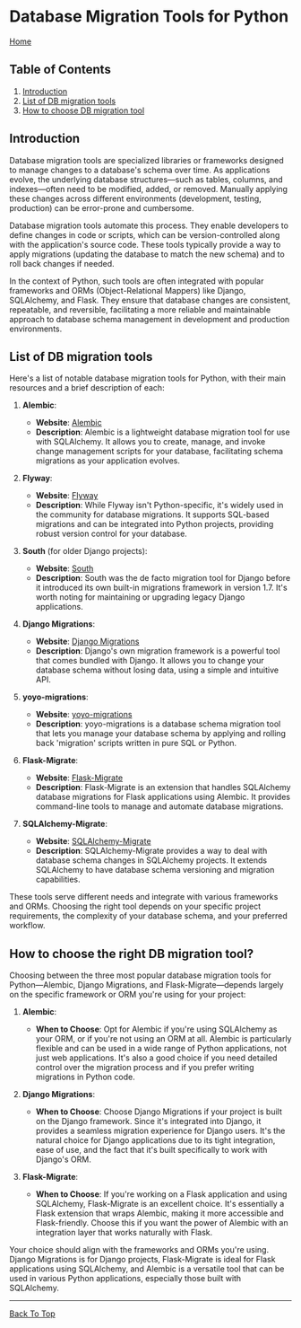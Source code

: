# Database Migration Tools for Python

[Home](../README.md#python-data-engineering-resources)

## Table of Contents

1. [Introduction](#introduction)
2. [List of DB migration tools](#list-of-db-migration-tools)
3. [How to choose DB migration tool](#how-to-choose-the-right-db-migration-tool)

## Introduction

Database migration tools are specialized libraries or frameworks designed to manage changes to a database's schema over time. As applications evolve, the underlying database structures—such as tables, columns, and indexes—often need to be modified, added, or removed. Manually applying these changes across different environments (development, testing, production) can be error-prone and cumbersome.

Database migration tools automate this process. They enable developers to define changes in code or scripts, which can be version-controlled along with the application's source code. These tools typically provide a way to apply migrations (updating the database to match the new schema) and to roll back changes if needed.

In the context of Python, such tools are often integrated with popular frameworks and ORMs (Object-Relational Mappers) like Django, SQLAlchemy, and Flask. They ensure that database changes are consistent, repeatable, and reversible, facilitating a more reliable and maintainable approach to database schema management in development and production environments.

## List of DB migration tools

Here's a list of notable database migration tools for Python, with their main resources and a brief description of each:

1. **Alembic**:

   - **Website**: [Alembic](https://alembic.sqlalchemy.org/en/latest/)
   - **Description**: Alembic is a lightweight database migration tool for use with SQLAlchemy. It allows you to create, manage, and invoke change management scripts for your database, facilitating schema migrations as your application evolves.

2. **Flyway**:

   - **Website**: [Flyway](https://flywaydb.org/)
   - **Description**: While Flyway isn't Python-specific, it's widely used in the community for database migrations. It supports SQL-based migrations and can be integrated into Python projects, providing robust version control for your database.

3. **South** (for older Django projects):

   - **Website**: [South](http://south.aeracode.org/)
   - **Description**: South was the de facto migration tool for Django before it introduced its own built-in migrations framework in version 1.7. It's worth noting for maintaining or upgrading legacy Django applications.

4. **Django Migrations**:

   - **Website**: [Django Migrations](https://docs.djangoproject.com/en/3.2/topics/migrations/)
   - **Description**: Django's own migration framework is a powerful tool that comes bundled with Django. It allows you to change your database schema without losing data, using a simple and intuitive API.

5. **yoyo-migrations**:

   - **Website**: [yoyo-migrations](https://ollycope.com/software/yoyo/latest/)
   - **Description**: yoyo-migrations is a database schema migration tool that lets you manage your database schema by applying and rolling back 'migration' scripts written in pure SQL or Python.

6. **Flask-Migrate**:

   - **Website**: [Flask-Migrate](https://flask-migrate.readthedocs.io/en/latest/)
   - **Description**: Flask-Migrate is an extension that handles SQLAlchemy database migrations for Flask applications using Alembic. It provides command-line tools to manage and automate database migrations.

7. **SQLAlchemy-Migrate**:
   - **Website**: [SQLAlchemy-Migrate](https://sqlalchemy-migrate.readthedocs.io/en/latest/)
   - **Description**: SQLAlchemy-Migrate provides a way to deal with database schema changes in SQLAlchemy projects. It extends SQLAlchemy to have database schema versioning and migration capabilities.

These tools serve different needs and integrate with various frameworks and ORMs. Choosing the right tool depends on your specific project requirements, the complexity of your database schema, and your preferred workflow.

## How to choose the right DB migration tool?

Choosing between the three most popular database migration tools for Python—Alembic, Django Migrations, and Flask-Migrate—depends largely on the specific framework or ORM you're using for your project:

1. **Alembic**:

   - **When to Choose**: Opt for Alembic if you're using SQLAlchemy as your ORM, or if you're not using an ORM at all. Alembic is particularly flexible and can be used in a wide range of Python applications, not just web applications. It's also a good choice if you need detailed control over the migration process and if you prefer writing migrations in Python code.

2. **Django Migrations**:

   - **When to Choose**: Choose Django Migrations if your project is built on the Django framework. Since it's integrated into Django, it provides a seamless migration experience for Django users. It's the natural choice for Django applications due to its tight integration, ease of use, and the fact that it's built specifically to work with Django's ORM.

3. **Flask-Migrate**:
   - **When to Choose**: If you're working on a Flask application and using SQLAlchemy, Flask-Migrate is an excellent choice. It's essentially a Flask extension that wraps Alembic, making it more accessible and Flask-friendly. Choose this if you want the power of Alembic with an integration layer that works naturally with Flask.

Your choice should align with the frameworks and ORMs you're using. Django Migrations is for Django projects, Flask-Migrate is ideal for Flask applications using SQLAlchemy, and Alembic is a versatile tool that can be used in various Python applications, especially those built with SQLAlchemy.

---

[Back To Top](#introduction)

